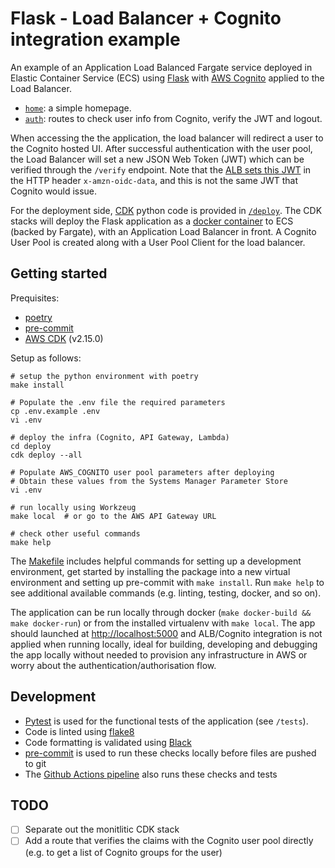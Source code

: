 # Flask - Load Balancer + Cognito integration example

An example of an Application Load Balanced Fargate service deployed in Elastic Container Service (ECS) using [Flask](https://flask.palletsprojects.com/en/2.0.x/) with [AWS Cognito](https://aws.amazon.com/cognito/) applied to the Load Balancer.

* [`home`](src/webapp/home/routes.py): a simple homepage.
* [`auth`](src/webapp/auth/routes.py): routes to check user info from Cognito, verify the JWT and logout.

When accessing the the application, the load balancer will redirect a user to the Cognito hosted UI. After successful authentication with the user pool, the Load Balancer will set a new JSON Web Token (JWT) which can be verified through the `/verify` endpoint. Note that the [ALB sets this JWT](https://docs.aws.amazon.com/elasticloadbalancing/latest/application/listener-authenticate-users.html) in the HTTP header `x-amzn-oidc-data`, and this is not the same JWT that Cognito would issue. 

For the deployment side, [CDK](https://aws.amazon.com/cdk/) python code is provided in [`/deploy`](/deploy/app.py). The CDK stacks will deploy the Flask application as a [docker container](Dockerfile) to ECS (backed by Fargate), with an Application Load Balancer in front. A Cognito User Pool is created along with a User Pool Client for the load balancer.

## Getting started

Prequisites:

* [poetry](https://python-poetry.org/)
* [pre-commit](https://pre-commit.com/)
* [AWS CDK](https://aws.amazon.com/cdk/) (v2.15.0)

Setup as follows:

```shell
# setup the python environment with poetry
make install

# Populate the .env file the required parameters
cp .env.example .env
vi .env

# deploy the infra (Cognito, API Gateway, Lambda)
cd deploy
cdk deploy --all

# Populate AWS_COGNITO user pool parameters after deploying
# Obtain these values from the Systems Manager Parameter Store
vi .env

# run locally using Workzeug
make local  # or go to the AWS API Gateway URL

# check other useful commands
make help
```

The [Makefile](Makefile) includes helpful commands for setting up a development environment, get started by installing the package into a new virtual environment and setting up pre-commit with `make install`. Run `make help` to see additional available commands (e.g. linting, testing, docker, and so on).

The application can be run locally through docker (`make docker-build && make docker-run`) or from the installed virtualenv with `make local`. The app should launched at [http://localhost:5000](http://localhost:5000) and ALB/Cognito integration is not applied when running locally, ideal for building, developing and debugging the app locally without needed to provision any infrastructure in AWS or worry about the authentication/authorisation flow.


## Development

* [Pytest](https://docs.pytest.org/en/6.2.x/) is used for the functional tests of the application (see `/tests`).
* Code is linted using [flake8](https://flake8.pycqa.org/en/latest/)
* Code formatting is validated using [Black](https://github.com/psf/black)
* [pre-commit](https://pre-commit.com/) is used to run these checks locally before files are pushed to git
* The [Github Actions pipeline](.github/workflows/pipeline.yml) also runs these checks and tests


## TODO

- [ ] Separate out the monitlitic CDK stack
- [ ] Add a route that verifies the claims with the Cognito user pool directly (e.g. to get a list of Cognito groups for the user)
